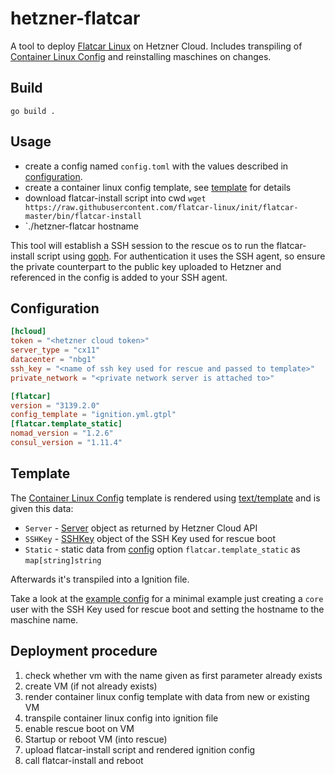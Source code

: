 # hetzner-flatcar
A tool to deploy [Flatcar Linux](https://flatcar.og) on Hetzner Cloud.
Includes transpiling of [Container Linux Config](https://www.flatcar.org/docs/latest/provisioning/cl-config/) and reinstalling maschines on changes.

## Build
`go build .`

## Usage
* create a config named `config.toml` with the values described in [configuration](#configuration).
* create a container linux config template, see [template](#template) for details
* download flatcar-install script into cwd `wget https://raw.githubusercontent.com/flatcar-linux/init/flatcar-master/bin/flatcar-install`
* `./hetzner-flatcar hostname

This tool will establish a SSH session to the rescue os to run the flatcar-install script using [goph](https://github.com/melbahja/goph).
For authentication it uses the SSH agent, so ensure the private counterpart to the public key uploaded to Hetzner and referenced in the config is added to your SSH agent.

## Configuration
```toml
[hcloud]
token = "<hetzner cloud token>"
server_type = "cx11"
datacenter = "nbg1"
ssh_key = "<name of ssh key used for rescue and passed to template>"
private_network = "<private network server is attached to>"

[flatcar]
version = "3139.2.0"
config_template = "ignition.yml.gtpl"
[flatcar.template_static]
nomad_version = "1.2.6"
consul_version = "1.11.4"
```

## Template
The [Container Linux Config](https://github.com/flatcar-linux/container-linux-config-transpiler/blob/flatcar-master/doc/configuration.md) template is rendered using [text/template](https://golang.org/pkg/text/template/) and is given this data:
* `Server` - [Server](https://pkg.go.dev/github.com/hetznercloud/hcloud-go/hcloud#Server) object as returned by Hetzner Cloud API
* `SSHKey` - [SSHKey](https://pkg.go.dev/github.com/hetznercloud/hcloud-go/hcloud#SSHKey) object of the SSH Key used for rescue boot
* `Static` - static data from [config](#configuration) option `flatcar.template_static` as `map[string]string`

Afterwards it's transpiled into a Ignition file.

Take a look at the [example config](doc/example.yml.gtpl) for a minimal example just creating a `core` user with the SSH Key used for rescue boot and setting the hostname to the maschine name.

## Deployment procedure
1. check whether vm with the name given as first parameter already exists
2. create VM (if not already exists)
3. render container linux config template with data from new or existing VM
4. transpile container linux config into ignition file
5. enable rescue boot on VM
6. Startup or reboot VM (into rescue)
7. upload flatcar-install script and rendered ignition config
8. call flatcar-install and reboot
